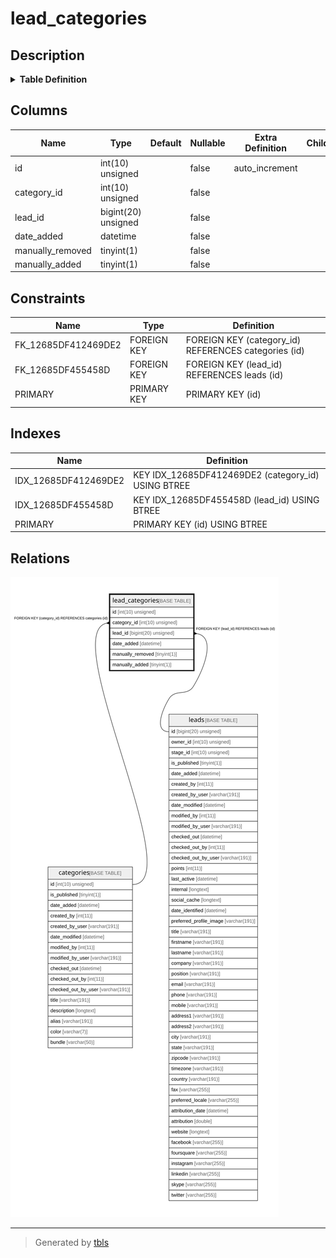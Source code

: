 # lead_categories

## Description

<details>
<summary><strong>Table Definition</strong></summary>

```sql
CREATE TABLE `lead_categories` (
  `id` int(10) unsigned NOT NULL AUTO_INCREMENT,
  `category_id` int(10) unsigned NOT NULL,
  `lead_id` bigint(20) unsigned NOT NULL,
  `date_added` datetime NOT NULL,
  `manually_removed` tinyint(1) NOT NULL,
  `manually_added` tinyint(1) NOT NULL,
  PRIMARY KEY (`id`),
  KEY `IDX_12685DF412469DE2` (`category_id`),
  KEY `IDX_12685DF455458D` (`lead_id`),
  CONSTRAINT `FK_12685DF412469DE2` FOREIGN KEY (`category_id`) REFERENCES `categories` (`id`) ON DELETE CASCADE,
  CONSTRAINT `FK_12685DF455458D` FOREIGN KEY (`lead_id`) REFERENCES `leads` (`id`) ON DELETE CASCADE
) ENGINE=InnoDB DEFAULT CHARSET=utf8mb4 COLLATE=utf8mb4_unicode_ci ROW_FORMAT=DYNAMIC
```

</details>

## Columns

| Name | Type | Default | Nullable | Extra Definition | Children | Parents | Comment |
| ---- | ---- | ------- | -------- | --------------- | -------- | ------- | ------- |
| id | int(10) unsigned |  | false | auto_increment |  |  |  |
| category_id | int(10) unsigned |  | false |  |  | [categories](categories.md) |  |
| lead_id | bigint(20) unsigned |  | false |  |  | [leads](leads.md) |  |
| date_added | datetime |  | false |  |  |  |  |
| manually_removed | tinyint(1) |  | false |  |  |  |  |
| manually_added | tinyint(1) |  | false |  |  |  |  |

## Constraints

| Name | Type | Definition |
| ---- | ---- | ---------- |
| FK_12685DF412469DE2 | FOREIGN KEY | FOREIGN KEY (category_id) REFERENCES categories (id) |
| FK_12685DF455458D | FOREIGN KEY | FOREIGN KEY (lead_id) REFERENCES leads (id) |
| PRIMARY | PRIMARY KEY | PRIMARY KEY (id) |

## Indexes

| Name | Definition |
| ---- | ---------- |
| IDX_12685DF412469DE2 | KEY IDX_12685DF412469DE2 (category_id) USING BTREE |
| IDX_12685DF455458D | KEY IDX_12685DF455458D (lead_id) USING BTREE |
| PRIMARY | PRIMARY KEY (id) USING BTREE |

## Relations

![er](lead_categories.svg)

---

> Generated by [tbls](https://github.com/k1LoW/tbls)
